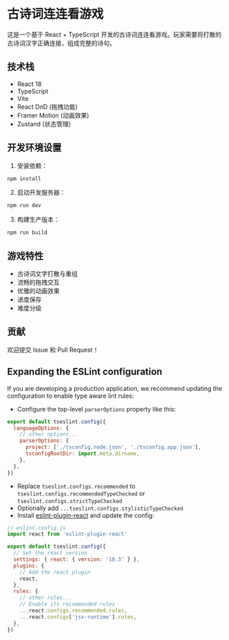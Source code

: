 # 古诗词连连看游戏

这是一个基于 React + TypeScript 开发的古诗词连连看游戏。玩家需要将打散的古诗词汉字正确连接，组成完整的诗句。

## 技术栈

- React 18
- TypeScript
- Vite
- React DnD (拖拽功能)
- Framer Motion (动画效果)
- Zustand (状态管理)

## 开发环境设置

1. 安装依赖：
```bash
npm install
```

2. 启动开发服务器：
```bash
npm run dev
```

3. 构建生产版本：
```bash
npm run build
```

## 游戏特性

- 古诗词文字打散与重组
- 流畅的拖拽交互
- 优雅的动画效果
- 进度保存
- 难度分级

## 贡献

欢迎提交 Issue 和 Pull Request！

## Expanding the ESLint configuration

If you are developing a production application, we recommend updating the configuration to enable type aware lint rules:

- Configure the top-level `parserOptions` property like this:

```js
export default tseslint.config({
  languageOptions: {
    // other options...
    parserOptions: {
      project: ['./tsconfig.node.json', './tsconfig.app.json'],
      tsconfigRootDir: import.meta.dirname,
    },
  },
})
```

- Replace `tseslint.configs.recommended` to `tseslint.configs.recommendedTypeChecked` or `tseslint.configs.strictTypeChecked`
- Optionally add `...tseslint.configs.stylisticTypeChecked`
- Install [eslint-plugin-react](https://github.com/jsx-eslint/eslint-plugin-react) and update the config:

```js
// eslint.config.js
import react from 'eslint-plugin-react'

export default tseslint.config({
  // Set the react version
  settings: { react: { version: '18.3' } },
  plugins: {
    // Add the react plugin
    react,
  },
  rules: {
    // other rules...
    // Enable its recommended rules
    ...react.configs.recommended.rules,
    ...react.configs['jsx-runtime'].rules,
  },
})
```
